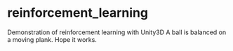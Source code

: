 # reinforcement_learning
Demonstration of reinforcement learning with Unity3D
A ball is balanced on a moving plank. Hope it works. 
